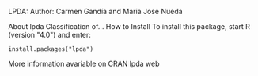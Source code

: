 LPDA: 
Author: Carmen Gandía and Maria Jose Nueda

About lpda
Classification of...
How to Install
To install this package, start R (version "4.0") and enter:

    install.packages("lpda")

More information avariable on CRAN lpda web
